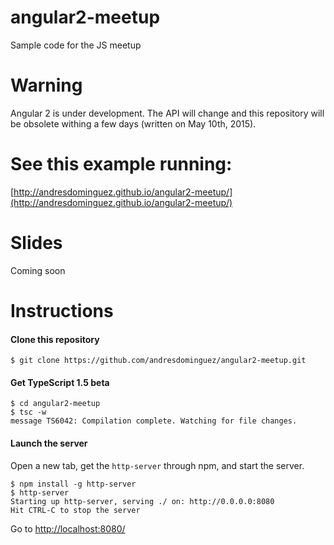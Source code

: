 # angular2-meetup
Sample code for the JS meetup

# Warning

Angular 2 is under development. The API will change and this repository will be
obsolete withing a few days (written on May 10th, 2015).

# See this example running:

[http://andresdominguez.github.io/angular2-meetup/](http://andresdominguez.github.io/angular2-meetup/)

# Slides

Coming soon

# Instructions

#### Clone this repository

```shell
$ git clone https://github.com/andresdominguez/angular2-meetup.git
```

#### Get TypeScript 1.5 beta

```shell
$ cd angular2-meetup
$ tsc -w
message TS6042: Compilation complete. Watching for file changes.
```

#### Launch the server

Open a new tab, get the `http-server` through npm, and start the server.

```shell
$ npm install -g http-server
$ http-server
Starting up http-server, serving ./ on: http://0.0.0.0:8080
Hit CTRL-C to stop the server
```

Go to [http://localhost:8080/](http://localhost:8080/)

